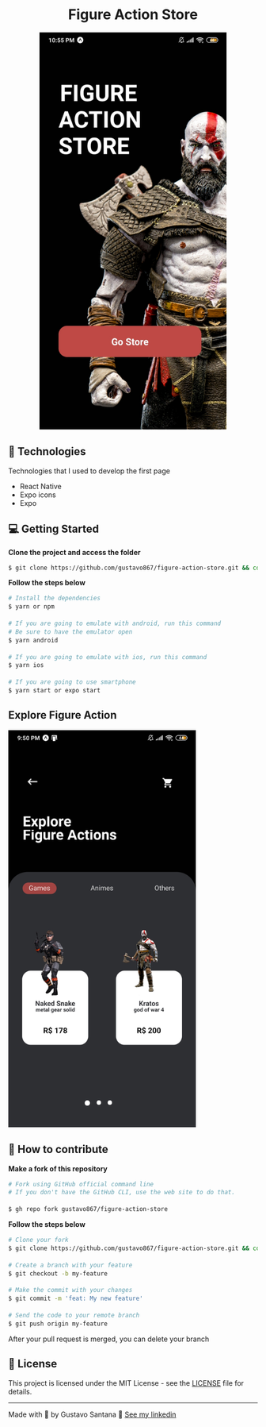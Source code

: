 <div align="center">
<h1>Figure Action Store</h1>
<img src="./github/screenshot_1.jpg" height="800"></img>
</div>

## 🚀 Technologies
Technologies that I used to develop the first page
- React Native
- Expo icons
- Expo

## 💻 Getting Started

**Clone the project and access the folder**

```bash
$ git clone https://github.com/gustavo867/figure-action-store.git && cd figure-action-store
```

**Follow the steps below**

```bash
# Install the dependencies
$ yarn or npm

# If you are going to emulate with android, run this command
# Be sure to have the emulator open
$ yarn android

# If you are going to emulate with ios, run this command
$ yarn ios

# If you are going to use smartphone 
$ yarn start or expo start
```

## Explore Figure Action
<img src="./github/screenshot_2.jpg" height="800"></img>


## 🤔 How to contribute

**Make a fork of this repository**

```bash
# Fork using GitHub official command line
# If you don't have the GitHub CLI, use the web site to do that.

$ gh repo fork gustavo867/figure-action-store
```

**Follow the steps below**

```bash
# Clone your fork
$ git clone https://github.com/gustavo867/figure-action-store.git && cd figure-action-store

# Create a branch with your feature
$ git checkout -b my-feature

# Make the commit with your changes
$ git commit -m 'feat: My new feature'

# Send the code to your remote branch
$ git push origin my-feature
```

After your pull request is merged, you can delete your branch

 
## 📝 License

This project is licensed under the MIT License - see the [LICENSE](LICENSE) file for details.

---

Made with 💜 by Gustavo Santana 👋 [See my linkedin](https://www.linkedin.com/in/gustavo-santana-83ba611a6/)